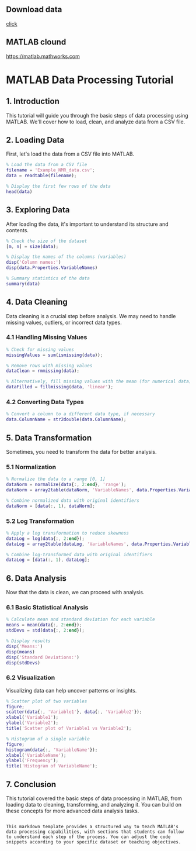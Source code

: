 ## Download data
[click](https://github.com/aeiwz/example_data/blob/4d4b92cfca1ed511fe30543f74e8ab76ee800412/dataset/Example_NMR_data.csv)

## MATLAB clound
https://matlab.mathworks.com

# MATLAB Data Processing Tutorial

## 1. Introduction
This tutorial will guide you through the basic steps of data processing using MATLAB. We'll cover how to load, clean, and analyze data from a CSV file.

## 2. Loading Data

First, let's load the data from a CSV file into MATLAB.

```matlab
% Load the data from a CSV file
filename = 'Example_NMR_data.csv';
data = readtable(filename);

% Display the first few rows of the data
head(data)
```

## 3. Exploring Data

After loading the data, it's important to understand its structure and contents.

```matlab
% Check the size of the dataset
[m, n] = size(data);

% Display the names of the columns (variables)
disp('Column names:')
disp(data.Properties.VariableNames)

% Summary statistics of the data
summary(data)
```

## 4. Data Cleaning

Data cleaning is a crucial step before analysis. We may need to handle missing values, outliers, or incorrect data types.

### 4.1 Handling Missing Values

```matlab
% Check for missing values
missingValues = sum(ismissing(data));

% Remove rows with missing values
dataClean = rmmissing(data);

% Alternatively, fill missing values with the mean (for numerical data)
dataFilled = fillmissing(data, 'linear');
```

### 4.2 Converting Data Types

```matlab
% Convert a column to a different data type, if necessary
data.ColumnName = str2double(data.ColumnName);
```

## 5. Data Transformation

Sometimes, you need to transform the data for better analysis.

### 5.1 Normalization

```matlab
% Normalize the data to a range [0, 1]
dataNorm = normalize(data{:, 2:end}, 'range');
dataNorm = array2table(dataNorm, 'VariableNames', data.Properties.VariableNames(2:end));

% Combine normalized data with original identifiers
dataNorm = [data(:, 1), dataNorm];
```

### 5.2 Log Transformation

```matlab
% Apply a log transformation to reduce skewness
dataLog = log(data{:, 2:end});
dataLog = array2table(dataLog, 'VariableNames', data.Properties.VariableNames(2:end));

% Combine log-transformed data with original identifiers
dataLog = [data(:, 1), dataLog];
```

## 6. Data Analysis

Now that the data is clean, we can proceed with analysis.

### 6.1 Basic Statistical Analysis

```matlab
% Calculate mean and standard deviation for each variable
means = mean(data{:, 2:end});
stdDevs = std(data{:, 2:end});

% Display results
disp('Means:')
disp(means)
disp('Standard Deviations:')
disp(stdDevs)
```

### 6.2 Visualization

Visualizing data can help uncover patterns or insights.

```matlab
% Scatter plot of two variables
figure;
scatter(data{:, 'Variable1'}, data{:, 'Variable2'});
xlabel('Variable1');
ylabel('Variable2');
title('Scatter plot of Variable1 vs Variable2');

% Histogram of a single variable
figure;
histogram(data{:, 'VariableName'});
xlabel('VariableName');
ylabel('Frequency');
title('Histogram of VariableName');
```

## 7. Conclusion

This tutorial covered the basic steps of data processing in MATLAB, from loading data to cleaning, transforming, and analyzing it. You can build on these concepts for more advanced data analysis tasks.

```

This markdown template provides a structured way to teach MATLAB's data processing capabilities, with sections that students can follow to understand each step of the process. You can adjust the code snippets according to your specific dataset or teaching objectives.
